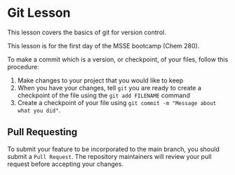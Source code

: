 # Git Lesson

This lesson covers the basics of git for version control.

This lesson is for the first day of the MSSE bootcamp (Chem 280).

To make a commit which is a version, or checkpoint, of your files, follow this procedure:

1. Make changes to your project that you would like to keep
2. When you have your changes, tell `git` you are ready to create a checkpoint of the file using the `git add FILENAME`
command
3. Create a checkpoint of your file using `git commit -m "Message about what you did"`.

## Pull Requesting

To submit your feature to be incorporated to the main branch, you should submit a `Pull Request`. 
The repository maintainers will review your pull request before accepting your changes.